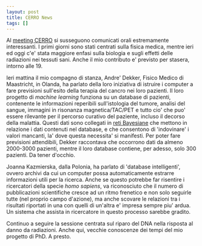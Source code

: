 ```yaml
---
layout: post
title: CERRO News
tags: []
---
```


Al [meeting CERRO](http://www.galileonet.it/postdoc/article/93/cerro-baby) si susseguono comunicati orali estremamente interessanti. I primi giorni sono stati centrati sulla fisica medica, mentre ieri ed oggi c'e' stata maggiore enfasi sulla biologia e sugli effetti delle radiazioni nei tessuti sani. Anche il mio contributo e' previsto per stasera, intorno alle 19.

Ieri mattina il mio compagno di stanza, Andre' Dekker, Fisico Medico di Maastricht, in Olanda, ha parlato della loro iniziativa di istruire i computer a fare previsioni sull'esito della terapia del cancro nei loro pazienti. Il loro progetto di *machine learning* funziona su un database di pazienti, contenente le informazioni reperibili sull'istologia del tumore, analisi del sangue, immagini in risonanza magnetica/TAC/PET e tutto cio' che puo' essere rilevante per il percorso curativo del paziente, incluso il decorso della malattia. Questi dati sono collegati in [reti Bayesiane](http://it.wikipedia.org/wiki/Reti_Bayesiane) che mettono in relazione i dati contenuti nel database, e che consentono di 'indovinare' i valori mancanti, la' dove questa necessita' si manifesti. Per poter fare previsioni attendibili, Dekker raccontava che occorrono dati da almeno 2000-3000 pazienti, mentre il loro database contiene, per adesso, solo 300 pazienti. Da tener d'occhio.

Joanna Kazmierska, dalla Polonia, ha parlato di 'database intelligenti', ovvero archivi da cui un computer possa automaticamente estrarre informazioni utili per la ricerca. Anche se questo potrebbe far risentire i ricercatori della specie *homo sapiens*, va riconosciuto che il numero di pubblicazioni scientifiche cresce ad un ritmo frenetico e non solo seguirle tutte (nel proprio campo d'azione), ma anche scovare le relazioni tra i risultati riportati in una con quelli di un'altra e' impresa sempre piu' ardua. Un sistema che assista in ricercatore in questo processo sarebbe gradito.

Continuo a seguire la sessione centrata sul riparo del DNA nella risposta al danno da radiazioni. Anche qui, vecchie conoscenze dei tempi del mio progetto di PhD. A presto.
